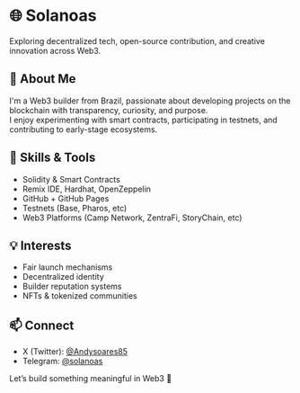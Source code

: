 # 🌐 Solanoas

Exploring decentralized tech, open-source contribution, and creative innovation across Web3.

## 👋 About Me
I'm a Web3 builder from Brazil, passionate about developing projects on the blockchain with transparency, curiosity, and purpose.  
I enjoy experimenting with smart contracts, participating in testnets, and contributing to early-stage ecosystems.

## 🔧 Skills & Tools
- Solidity & Smart Contracts  
- Remix IDE, Hardhat, OpenZeppelin  
- GitHub + GitHub Pages  
- Testnets (Base, Pharos, etc)  
- Web3 Platforms (Camp Network, ZentraFi, StoryChain, etc)

## 💡 Interests
- Fair launch mechanisms  
- Decentralized identity  
- Builder reputation systems  
- NFTs & tokenized communities  

## 📫 Connect
- X (Twitter): [@Andysoares85](https://x.com/Andysoares85)  
- Telegram: [@solanoas](https://t.me/solanoas85)  

Let’s build something meaningful in Web3 🚀

